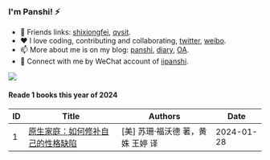 ### I'm Panshi! ⚡

- 🌱 Friends links: [shixiongfei](https://github.com/shixiongfei), [qysit](http://www.qysit.com/).
- ❤️ I love coding, contributing and collaborating, [twitter](http://twitter.com/geekpanshi), [weibo](https://weibo.com/u/6726260941).
- 📫 More about me is on my blog: [panshi](https://www.geekpanshi.com/panshi/), [diary](https://www.shixingang.com/diary/), [OA](https://nas.qysit.com:2046/geekpanshi/panshi_imgs/-/raw/main/sxgic/mp.png).
- 💬 Connect with me by WeChat account of [iipanshi](https://nas.qysit.com:2046/geekpanshi/panshi_imgs/-/raw/main/images/about/panshidushuhui.png).

<a href="https://github-readme-streak-stats.herokuapp.com/?user=xingangshi&theme=default&ring=FFB19A&hide_border=false&currStreakNum=F6A085&fire=F6A085&currStreakLabel=F6A085&date_format=%5BY%20%5DM%20j"><p align="left"><img src="https://github-readme-streak-stats.herokuapp.com/?user=xingangshi&theme=default&ring=FFB19A&hide_border=false&currStreakNum=F6A085&fire=F6A085&currStreakLabel=F6A085&date_format=%5BY%20%5DM%20j"></p></a>
  
<!--
[![Panshi's github stats](https://github-readme-stats.vercel.app/api?username=xingangshi&count_private=true&show_icons=true&theme=default&show_owner=true)](https://github-readme-stats.vercel.app/api?username=xingangshi&count_private=true&show_icons=true&theme=default&show_owner=true)
-->

<!--START_SECTION:my_kindle-->
#### Reade 1 books this year of 2024

| ID | Title                                                                                  | Authors                                     | Date       |
| ---| -------------------------------------------------------------------------------------- | ------------------------------------------- | ---------- |
| 1  | [原生家庭：如何修补自己的性格缺陷](https://item.jd.com/10067626211296.html)            | [美] 苏珊·福沃德 著，黄姝 王婷 译           | 2024-01-28 |

<!--END_SECTION:my_kindle-->

<!--
#### Published 4 official account articles

1. 2023-01-05 [新年快乐/我与苟机器的二三事（2）](https://mp.weixin.qq.com/s/hyizq_G2PPwHBQ6k7X9m6w)
2. 2023-01-10 [图解生活 —— 遛狗还是被狗遛？](https://mp.weixin.qq.com/s/3XQ_Wb58MVzAF_lsbEI9nQ)
3. 2023-01-17 [寄语 2023，勤勉守正](https://mp.weixin.qq.com/s/BVD83Im75pqA4BeU8YuJyg)
4. 2023-01-27 [三加一快读 —— 软瘾](https://mp.weixin.qq.com/s/O0pIrVRA9RQcwMoKnwnt4w)
-->

<!--
- 👯 I’m looking to collaborate on [geekpanshi org](https://github.com/geekpanshi).
- 🤔 History of status:
  - [ ] 2022, master front-end technology.
  - [ ] Just for coding.
  - [ ] Coding is all my life.
  - [x] For coding.

- ⚡ About me
>
> ![Panshi's github stats](https://github-readme-stats.vercel.app/api?username=xingangshi&show_icons=true&theme=cobalt)
>
> ![Top Langs](https://github-readme-stats.vercel.app/api/top-langs/?username=xingangshi&layout=compact)

**xingangshi/xingangshi** is a ✨ _special_ ✨ repository because its `README.md` (this file) appears on your GitHub profile.

Here are some ideas to get you started:

- 🔭 I’m currently working on ...
- 🌱 I’m currently learning ...
- 👯 I’m looking to collaborate on ...
- 🤔 I’m looking for help with ...
- 💬 Ask me about ...
- 📫 How to reach me: ...
- 😄 Pronouns: ...
- ⚡ Fun fact: ...
-->

